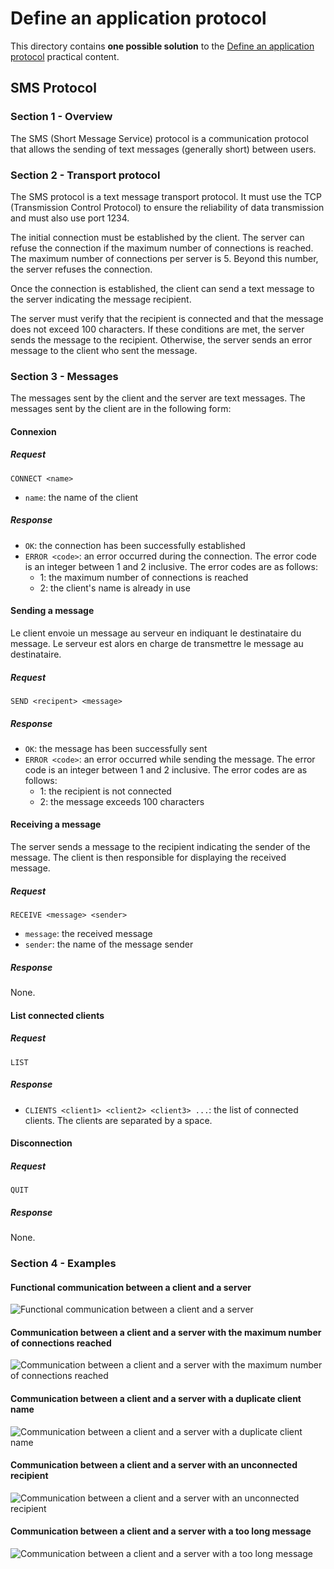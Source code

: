 # Define an application protocol

This directory contains **one possible solution** to the
[Define an application protocol](https://github.com/heig-vd-dai-course/heig-vd-dai-course/tree/main/09-define-an-application-protocol)
practical content.

## SMS Protocol

### Section 1 - Overview

The SMS (Short Message Service) protocol is a communication protocol that allows
the sending of text messages (generally short) between users.

### Section 2 - Transport protocol

The SMS protocol is a text message transport protocol. It must use the TCP
(Transmission Control Protocol) to ensure the reliability of data transmission
and must also use port 1234.

The initial connection must be established by the client. The server can refuse
the connection if the maximum number of connections is reached. The maximum
number of connections per server is 5. Beyond this number, the server refuses
the connection.

Once the connection is established, the client can send a text message to the
server indicating the message recipient.

The server must verify that the recipient is connected and that the message does
not exceed 100 characters. If these conditions are met, the server sends the
message to the recipient. Otherwise, the server sends an error message to the
client who sent the message.

### Section 3 - Messages

The messages sent by the client and the server are text messages. The messages
sent by the client are in the following form:

#### Connexion

##### Request

```
CONNECT <name>
```

- `name`: the name of the client

##### Response

- `OK`: the connection has been successfully established
- `ERROR <code>`: an error occurred during the connection. The error code is an
  integer between 1 and 2 inclusive. The error codes are as follows:
  - 1: the maximum number of connections is reached
  - 2: the client's name is already in use

#### Sending a message

Le client envoie un message au serveur en indiquant le destinataire du message.
Le serveur est alors en charge de transmettre le message au destinataire.

##### Request

```
SEND <recipent> <message>
```

##### Response

- `OK`: the message has been successfully sent
- `ERROR <code>`: an error occurred while sending the message. The error code is
  an integer between 1 and 2 inclusive. The error codes are as follows:
  - 1: the recipient is not connected
  - 2: the message exceeds 100 characters

#### Receiving a message

The server sends a message to the recipient indicating the sender of the
message. The client is then responsible for displaying the received message.

##### Request

```
RECEIVE <message> <sender>
```

- `message`: the received message
- `sender`: the name of the message sender

##### Response

None.

#### List connected clients

##### Request

```
LIST
```

##### Response

- `CLIENTS <client1> <client2> <client3> ...`: the list of connected clients.
  The clients are separated by a space.

#### Disconnection

##### Request

```
QUIT
```

##### Response

None.

### Section 4 - Examples

#### Functional communication between a client and a server

![Functional communication between a client and a server](./images/example-1.png)

#### Communication between a client and a server with the maximum number of connections reached

![Communication between a client and a server with the maximum number of connections reached](./images/example-2.png)

#### Communication between a client and a server with a duplicate client name

![Communication between a client and a server with a duplicate client name](./images/example-3.png)

#### Communication between a client and a server with an unconnected recipient

![Communication between a client and a server with an unconnected recipient](./images/example-4.png)

#### Communication between a client and a server with a too long message

![Communication between a client and a server with a too long message](./images/example-5.png)
